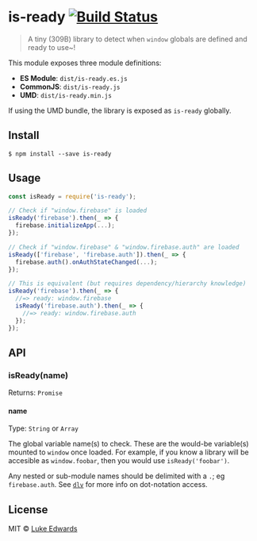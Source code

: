 # is-ready [![Build Status](https://travis-ci.org/lukeed/is-ready.svg?branch=master)](https://travis-ci.org/lukeed/is-ready)

> A tiny (309B) library to detect when `window` globals are defined and ready to use~!

This module exposes three module definitions:

* **ES Module**: `dist/is-ready.es.js`
* **CommonJS**: `dist/is-ready.js`
* **UMD**: `dist/is-ready.min.js`

If using the UMD bundle, the library is exposed as `is-ready` globally.


## Install

```
$ npm install --save is-ready
```


## Usage

```js
const isReady = require('is-ready');

// Check if "window.firebase" is loaded
isReady('firebase').then(_ => {
  firebase.initializeApp(...);
});

// Check if "window.firebase" & "window.firebase.auth" are loaded
isReady(['firebase', 'firebase.auth']).then(_ => {
  firebase.auth().onAuthStateChanged(...);
});

// This is equivalent (but requires dependency/hierarchy knowledge)
isReady('firebase').then(_ => {
  //=> ready: window.firebase
  isReady('firebase.auth').then(_ => {
    //=> ready: window.firebase.auth
  });
});
```

## API

### isReady(name)

Returns: `Promise`

#### name

Type: `String` or `Array`

The global variable name(s) to check. These are the would-be variable(s) mounted to `window` once loaded. For example, if you know a library will be accesible as `window.foobar`, then you would use `isReady('foobar')`.

Any nested or sub-module names should be delimited with a `.`; eg `firebase.auth`. See [`dlv`](https://github.com/developit/dlv) for more info on dot-notation access.


## License

MIT © [Luke Edwards](https://lukeed.com)
